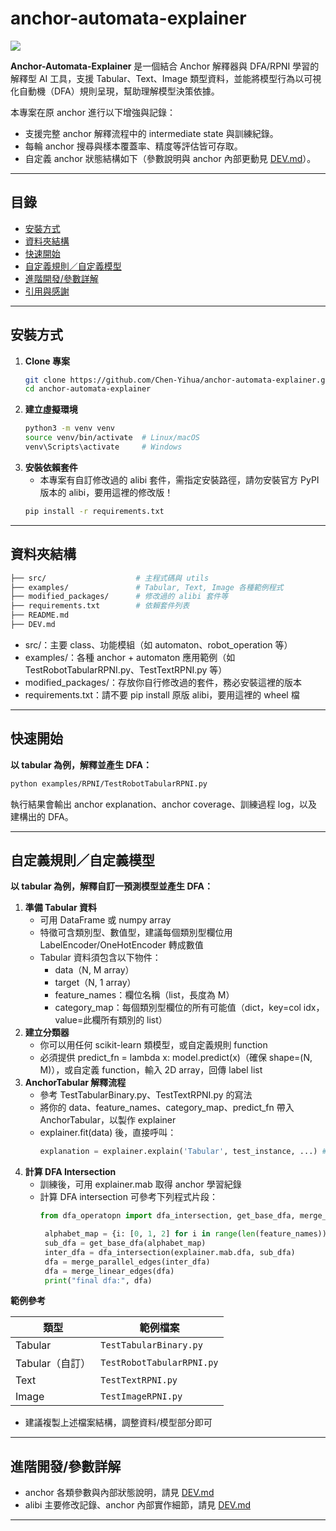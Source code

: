 # anchor-automata-explainer

![](https://img.shields.io/badge/python-3.10%2B-blue)

**Anchor-Automata-Explainer** 是一個結合 Anchor 解釋器與 DFA/RPNI 學習的解釋型 AI 工具，支援 Tabular、Text、Image 類型資料，並能將模型行為以可視化自動機（DFA）規則呈現，幫助理解模型決策依據。

本專案在原 anchor 進行以下增強與記錄：

- 支援完整 anchor 解釋流程中的 intermediate state 與訓練紀錄。
- 每輪 anchor 搜尋與樣本覆蓋率、精度等評估皆可存取。
- 自定義 anchor 狀態結構如下（參數說明與 anchor 內部更動見 [DEV.md](./DEV.md)）。

---

## 目錄
- [安裝方式](#安裝方式)
- [資料夾結構](#資料夾結構)
- [快速開始](#快速開始)
- [自定義規則／自定義模型](#自定義規則自定義模型)
- [進階開發/參數詳解](#進階開發/參數詳解)
- [引用與感謝](#引用與感謝)

---

## 安裝方式

1. **Clone 專案**
   ```bash
   git clone https://github.com/Chen-Yihua/anchor-automata-explainer.git
   cd anchor-automata-explainer
   ```
2. **建立虛擬環境**
   ```bash
   python3 -m venv venv
   source venv/bin/activate  # Linux/macOS
   venv\Scripts\activate     # Windows
   ```
4. **安裝依賴套件**
   * 本專案有自訂修改過的 alibi 套件，需指定安裝路徑，請勿安裝官方 PyPI 版本的 alibi，要用這裡的修改版！
   ```bash
   pip install -r requirements.txt
   ```

---

## 資料夾結構
```bash
├── src/                    # 主程式碼與 utils
├── examples/               # Tabular, Text, Image 各種範例程式
├── modified_packages/      # 修改過的 alibi 套件等
├── requirements.txt        # 依賴套件列表
├── README.md
├── DEV.md
```
* src/：主要 class、功能模組（如 automaton、robot_operation 等）
* examples/：各種 anchor + automaton 應用範例（如 TestRobotTabularRPNI.py、TestTextRPNI.py 等）
* modified_packages/：存放你自行修改過的套件，務必安裝這裡的版本
* requirements.txt：請不要 pip install 原版 alibi，要用這裡的 wheel 檔

---

## 快速開始

**以 tabular 為例，解釋並產生 DFA：**

```bash
python examples/RPNI/TestRobotTabularRPNI.py
```
執行結果會輸出 anchor explanation、anchor coverage、訓練過程 log，以及建構出的 DFA。

---

## 自定義規則／自定義模型

**以 tabular 為例，解釋自訂一預測模型並產生 DFA：**

  1. **準備 Tabular 資料**
     * 可用 DataFrame 或 numpy array
     * 特徵可含類別型、數值型，建議每個類別型欄位用 LabelEncoder/OneHotEncoder 轉成數值
     * Tabular 資料須包含以下物件：
       * data（N, M array）
       * target（N, 1 array）
       * feature_names：欄位名稱（list，長度為 M）
       * category_map：每個類別型欄位的所有可能值（dict，key=col idx，value=此欄所有類別的 list）
  2. **建立分類器**
     * 你可以用任何 scikit-learn 類模型，或自定義規則 function
     * 必須提供 predict_fn = lambda x: model.predict(x)（確保 shape=(N, M)），或自定義 function，輸入 2D array，回傳 label list
  3. **AnchorTabular 解釋流程**
     * 參考 TestTabularBinary.py、TestTextRPNI.py 的寫法
     * 將你的 data、feature_names、category_map、predict_fn 帶入 AnchorTabular，以製作 explainer
     * explainer.fit(data) 後，直接呼叫：
       ```python
       explanation = explainer.explain('Tabular', test_instance, ...) # anchor 類型可選 'Text', 'Tabular', 'Image'
       ```
  4. **計算 DFA Intersection**
     * 訓練後，可用 explainer.mab 取得 anchor 學習紀錄
     * 計算 DFA intersection 可參考下列程式片段：
       ```python
       from dfa_operatopn import dfa_intersection, get_base_dfa, merge_linear_edges, merge_parallel_edges

        alphabet_map = {i: [0, 1, 2] for i in range(len(feature_names))}  # 依你的特徵型態調整
        sub_dfa = get_base_dfa(alphabet_map)
        inter_dfa = dfa_intersection(explainer.mab.dfa, sub_dfa)
        dfa = merge_parallel_edges(inter_dfa)
        dfa = merge_linear_edges(dfa)
        print("final dfa:", dfa)
       ```
**範例參考**

| 類型           | 範例檔案                      |
| ------------ | ------------------------- |
| Tabular      | `TestTabularBinary.py`    |
| Tabular（自訂）  | `TestRobotTabularRPNI.py` |
| Text         | `TestTextRPNI.py`         |
| Image        | `TestImageRPNI.py`        |
* 建議複製上述檔案結構，調整資料/模型部分即可

---

## 進階開發/參數詳解

- anchor 各類參數與內部狀態說明，請見 [DEV.md](./DEV.md)
- alibi 主要修改記錄、anchor 內部實作細節，請見 [DEV.md](./DEV.md)
---
